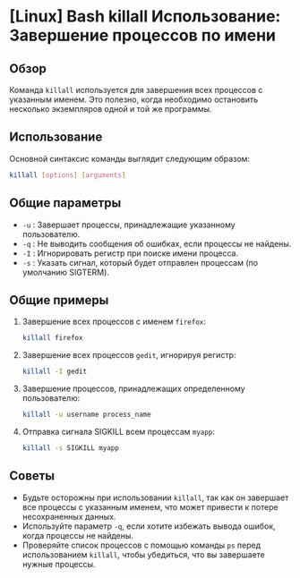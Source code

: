 # [Linux] Bash killall Использование: Завершение процессов по имени

## Обзор
Команда `killall` используется для завершения всех процессов с указанным именем. Это полезно, когда необходимо остановить несколько экземпляров одной и той же программы.

## Использование
Основной синтаксис команды выглядит следующим образом:

```bash
killall [options] [arguments]
```

## Общие параметры
- `-u` : Завершает процессы, принадлежащие указанному пользователю.
- `-q` : Не выводить сообщения об ошибках, если процессы не найдены.
- `-I` : Игнорировать регистр при поиске имени процесса.
- `-s` : Указать сигнал, который будет отправлен процессам (по умолчанию SIGTERM).

## Общие примеры
1. Завершение всех процессов с именем `firefox`:
    ```bash
    killall firefox
    ```

2. Завершение всех процессов `gedit`, игнорируя регистр:
    ```bash
    killall -I gedit
    ```

3. Завершение процессов, принадлежащих определенному пользователю:
    ```bash
    killall -u username process_name
    ```

4. Отправка сигнала SIGKILL всем процессам `myapp`:
    ```bash
    killall -s SIGKILL myapp
    ```

## Советы
- Будьте осторожны при использовании `killall`, так как он завершает все процессы с указанным именем, что может привести к потере несохраненных данных.
- Используйте параметр `-q`, если хотите избежать вывода ошибок, когда процессы не найдены.
- Проверяйте список процессов с помощью команды `ps` перед использованием `killall`, чтобы убедиться, что вы завершаете нужные процессы.